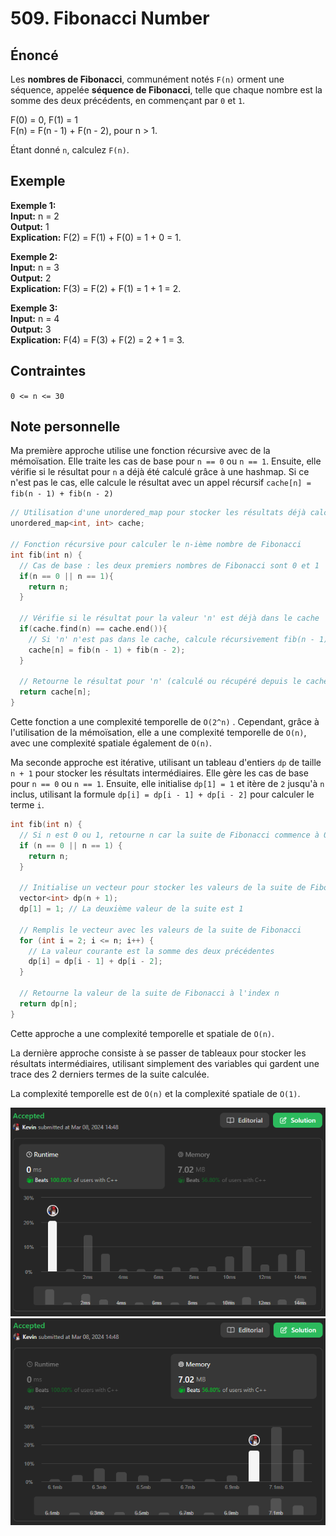 # 509. Fibonacci Number

## Énoncé

Les **nombres de Fibonacci**, communément notés `F(n)` orment une séquence, appelée **séquence de Fibonacci**, telle que chaque nombre est la somme des deux précédents, en commençant par `0` et `1`.

F(0) = 0, F(1) = 1  
F(n) = F(n - 1) + F(n - 2), pour n > 1.

Étant donné `n`, calculez `F(n)`.

## Exemple

**Exemple 1:**  
**Input:** n = 2  
**Output:** 1  
**Explication:** F(2) = F(1) + F(0) = 1 + 0 = 1.

**Exemple 2:**  
**Input:** n = 3  
**Output:** 2  
**Explication:** F(3) = F(2) + F(1) = 1 + 1 = 2.

**Exemple 3:**  
**Input:** n = 4  
**Output:** 3  
**Explication:** F(4) = F(3) + F(2) = 2 + 1 = 3.

## Contraintes

`0 <= n <= 30`

## Note personnelle

Ma première approche utilise une fonction récursive avec de la mémoïsation. Elle traite les cas de base pour `n == 0` ou `n == 1`. Ensuite, elle vérifie si le résultat pour `n` a déjà été calculé grâce à une hashmap. Si ce n'est pas le cas, elle calcule le résultat avec un appel récursif `cache[n] = fib(n - 1) + fib(n - 2)`

```cpp
// Utilisation d'une unordered_map pour stocker les résultats déjà calculés de la suite de Fibonacci
unordered_map<int, int> cache;

// Fonction récursive pour calculer le n-ième nombre de Fibonacci
int fib(int n) {
  // Cas de base : les deux premiers nombres de Fibonacci sont 0 et 1
  if(n == 0 || n == 1){
    return n;
  }

  // Vérifie si le résultat pour la valeur 'n' est déjà dans le cache
  if(cache.find(n) == cache.end()){
    // Si 'n' n'est pas dans le cache, calcule récursivement fib(n - 1) + fib(n - 2)
    cache[n] = fib(n - 1) + fib(n - 2);
  }

  // Retourne le résultat pour 'n' (calculé ou récupéré depuis le cache)
  return cache[n];
}
```

Cette fonction a une complexité temporelle de `O(2^n)` . Cependant, grâce à l'utilisation de la mémoïsation, elle a une complexité temporelle de `O(n)`, avec une complexité spatiale également de `O(n)`.

Ma seconde approche est itérative, utilisant un tableau d'entiers `dp` de taille `n + 1` pour stocker les résultats intermédiaires.
Elle gère les cas de base pour `n == 0` ou `n == 1`. Ensuite, elle initialise `dp[1] = 1` et itère de `2` jusqu'à `n` inclus, utilisant la formule `dp[i] = dp[i - 1] + dp[i - 2]` pour calculer le terme `i`.

```cpp
int fib(int n) {
  // Si n est 0 ou 1, retourne n car la suite de Fibonacci commence à 0, 1, ...
  if (n == 0 || n == 1) {
    return n;
  }

  // Initialise un vecteur pour stocker les valeurs de la suite de Fibonacci jusqu'à n
  vector<int> dp(n + 1);
  dp[1] = 1; // La deuxième valeur de la suite est 1

  // Remplis le vecteur avec les valeurs de la suite de Fibonacci
  for (int i = 2; i <= n; i++) {
    // La valeur courante est la somme des deux précédentes
    dp[i] = dp[i - 1] + dp[i - 2];
  }

  // Retourne la valeur de la suite de Fibonacci à l'index n
  return dp[n];
}
```

Cette approche a une complexité temporelle et spatiale de `O(n)`.

La dernière approche consiste à se passer de tableaux pour stocker les résultats intermédiaires, utilisant simplement des variables qui gardent une trace des 2 derniers termes de la suite calculée.

La complexité temporelle est de `O(n)` et la complexité spatiale de `O(1)`.

<img src="./imgs/runtime.png"/>
<img src="./imgs/memory.png"/>
